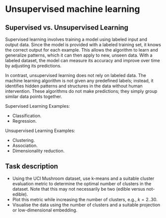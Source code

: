 # Unsupervised machine learning

## Supervised vs. Unsupervised Learning

Supervised learning involves training a model using labeled input and output data. Since the model is provided with
a labeled training set, it knows the correct output for each example. This allows the algorithm to learn and
generalize patterns, which it can then apply to new, unseen data. With a labeled dataset, the model can measure
its accuracy and improve over time by adjusting its predictions.

In contrast, unsupervised learning does not rely on labeled data. The machine learning algorithm is not given any
predefined labels; instead, it identifies hidden patterns and structures in the data without human intervention.
These algorithms do not make predictions; they simply group similar data points together.


Supervised Learning Examples:
* Classification.
* Regression.

Unsupervised Learning Examples:
* Clustering. 
* Association.
* Dimensionality reduction.

## Task description

* Using the UCI Mushroom dataset, use k-means and a suitable cluster evaluation metric to determine the optimal number of clusters in the dataset. Note that this may not necessarily be two (edible versus not-edible).
* Plot this metric while increasing the number of clusters, e.g., $k=2..30$.
* Visualise the data using the number of clusters and a suitable projection or low-dimensional embedding.

